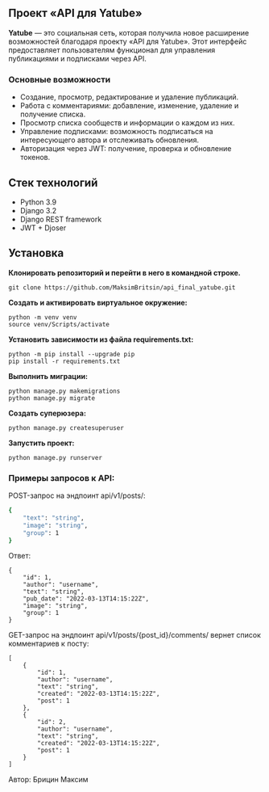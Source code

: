 ## Проект «API для Yatube»

**Yatube** — это социальная сеть, которая получила новое расширение возможностей благодаря проекту «API для Yatube». Этот интерфейс предоставляет пользователям функционал для управления публикациями и подписками через API.

### Основные возможности

- Создание, просмотр, редактирование и удаление публикаций.
- Работа с комментариями: добавление, изменение, удаление и получение списка.
- Просмотр списка сообществ и информации о каждом из них.
- Управление подписками: возможность подписаться на интересующего автора и отслеживать обновления.
- Авторизация через JWT: получение, проверка и обновление токенов.

## Стек технологий

* Python 3.9
* Django 3.2
* Django REST framework
* JWT + Djoser

## Установка

**Клонировать репозиторий и перейти в него в командной строке.**

```
git clone https://github.com/MaksimBritsin/api_final_yatube.git
```

**Cоздать и активировать виртуальное окружение:**

```
python -m venv venv
source venv/Scripts/activate
```

**Установить зависимости из файла requirements.txt:**

```
python -m pip install --upgrade pip
pip install -r requirements.txt
```

**Выполнить миграции:**

```
python manage.py makemigrations
python manage.py migrate
```

**Создать суперюзера:**

```
python manage.py createsuperuser
```

**Запустить проект:**

```
python manage.py runserver
```

### Примеры запросов к API:

POST-запрос на эндпоинт api/v1/posts/:

```bash
{
    "text": "string",
    "image": "string",
    "group": 1
}
```

Ответ:

```
{
    "id": 1,
    "author": "username",
    "text": "string",
    "pub_date": "2022-03-13T14:15:22Z",
    "image": "string",
    "group": 1
}
```

GET-запрос на эндпоинт api/v1/posts/{post_id}/comments/ вернет список комментариев к посту:

```
[
    {
        "id": 1,
        "author": "username",
        "text": "string",
        "created": "2022-03-13T14:15:22Z",
        "post": 1
    },
    {
        "id": 2,
        "author": "username",
        "text": "string",
        "created": "2022-03-13T14:15:22Z",
        "post": 1
    }
]
```
Автор: Брицин Максим 